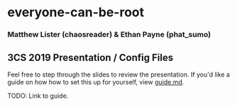 # everyone-can-be-root
### Matthew Lister (chaosreader) & Ethan Payne (phat_sumo)


## 3CS 2019 Presentation / Config Files

Feel free to step through the slides to review the presentation. If you'd like a guide on how how to set this up for yourself, view [guide.md](./blob/master/guide.md).

TODO: Link to guide.

